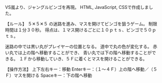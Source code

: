 VS嵐より、ジャングルビンゴを再現。
HTML, JavaScript, CSSで作成しました。

【ルール】
５✕５✕５ の迷路を進み、マスを開けてビンゴを狙うゲーム。
制限時間は１分３０秒。
得点は、１マス開けるごとに１０ｐｔｓ、ビンゴで５０ｐｔｓ。

迷路の中では黒い丸がプレイヤーの位置となる。
道中で丸の色が変化する。
赤い丸では上の階へ移動することができ、
青い丸では下の階へ移動することができる。
１Ｆから移動していき、５Ｆに着くとマスを開けることができる。

【操作方法】
上下左右キー：移動
Enterキー：（１～４Ｆ）上の階へ移動／（５Ｆ）マスを開ける
Spaceキー：下の階へ移動
